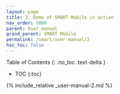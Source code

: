 ```yaml
---
layout: page
title: 2. Demo of SMART Mobile in action
nav_order: 3000
parent: User manual
grand_parent: SMART Mobile
permalink: /smart/user-manual/2
has_toc: false
---
```

Table of Contents
{: .no_toc .text-delta }

- TOC
{:toc}

{% include_relative _user-manual-2.md %}
